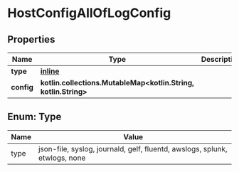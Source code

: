 
# HostConfigAllOfLogConfig

## Properties
| Name | Type | Description | Notes |
| ------------ | ------------- | ------------- | ------------- |
| **type** | [**inline**](#Type) |  |  [optional] |
| **config** | **kotlin.collections.MutableMap&lt;kotlin.String, kotlin.String&gt;** |  |  [optional] |


<a id="Type"></a>
## Enum: Type
| Name | Value |
| ---- | ----- |
| type | json-file, syslog, journald, gelf, fluentd, awslogs, splunk, etwlogs, none |



